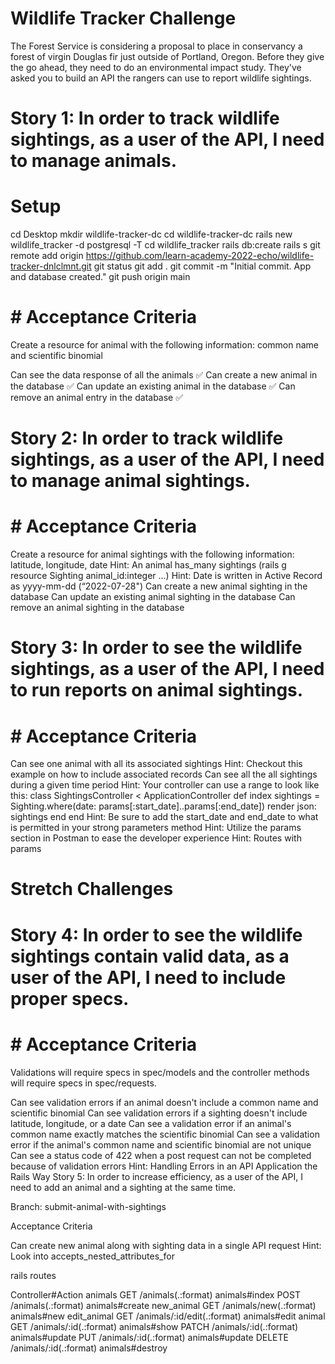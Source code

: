 # Wildlife Tracker Challenge
The Forest Service is considering a proposal to place in conservancy a forest of virgin Douglas fir just outside of Portland, Oregon. Before they give the go ahead, they need to do an environmental impact study. They've asked you to build an API the rangers can use to report wildlife sightings.

# Story 1: In order to track wildlife sightings, as a user of the API, I need to manage animals.

# Setup
cd Desktop
mkdir wildlife-tracker-dc
cd wildlife-tracker-dc
rails new wildlife_tracker -d postgresql -T
cd wildlife_tracker
rails db:create
rails s
git remote add origin https://github.com/learn-academy-2022-echo/wildlife-tracker-dnlclmnt.git
git status
git add .
git commit -m "Initial commit. App and database created."
git push origin main

<!-- Branch: animal-crud-actions -->

# # Acceptance Criteria
Create a resource for animal with the following information: common name and scientific binomial
<!-- git checkout -b animal-crud-actions -->
<!-- rails g resource Animal common_name:string binomial:string -->
<!-- git checkout -b animal-crud-actions -->
<!-- bundle add rspec-rails -->
<!-- rails generate rspec:install -->
Can see the data response of all the animals ✅
Can create a new animal in the database ✅
Can update an existing animal in the database ✅
Can remove an animal entry in the database ✅

# Story 2: In order to track wildlife sightings, as a user of the API, I need to manage animal sightings.

<!-- Branch: sighting-crud-actions -->

# # Acceptance Criteria

Create a resource for animal sightings with the following information: latitude, longitude, date
Hint: An animal has_many sightings (rails g resource Sighting animal_id:integer ...)
Hint: Date is written in Active Record as yyyy-mm-dd (“2022-07-28")
Can create a new animal sighting in the database
Can update an existing animal sighting in the database
Can remove an animal sighting in the database

# Story 3: In order to see the wildlife sightings, as a user of the API, I need to run reports on animal sightings.

<!-- Branch: animal-sightings-reports -->

# # Acceptance Criteria

Can see one animal with all its associated sightings
Hint: Checkout this example on how to include associated records
Can see all the all sightings during a given time period
Hint: Your controller can use a range to look like this:
class SightingsController < ApplicationController
  def index
    sightings = Sighting.where(date: params[:start_date]..params[:end_date])
    render json: sightings
  end
end
Hint: Be sure to add the start_date and end_date to what is permitted in your strong parameters method
Hint: Utilize the params section in Postman to ease the developer experience
Hint: Routes with params

# Stretch Challenges

# Story 4: In order to see the wildlife sightings contain valid data, as a user of the API, I need to include proper specs.

<!-- Branch: animal-sightings-specs -->

# # Acceptance Criteria
Validations will require specs in spec/models and the controller methods will require specs in spec/requests.

Can see validation errors if an animal doesn't include a common name and scientific binomial
Can see validation errors if a sighting doesn't include latitude, longitude, or a date
Can see a validation error if an animal's common name exactly matches the scientific binomial
Can see a validation error if the animal's common name and scientific binomial are not unique
Can see a status code of 422 when a post request can not be completed because of validation errors
Hint: Handling Errors in an API Application the Rails Way
Story 5: In order to increase efficiency, as a user of the API, I need to add an animal and a sighting at the same time.

Branch: submit-animal-with-sightings

Acceptance Criteria

Can create new animal along with sighting data in a single API request
Hint: Look into accepts_nested_attributes_for


rails routes

Controller#Action
    animals GET    /animals(.:format)   animals#index
            POST   /animals(.:format)   animals#create
    new_animal GET    /animals/new(.:format)   animals#new
    edit_animal GET    /animals/:id/edit(.:format)  animals#edit
    animal GET    /animals/:id(.:format)    animals#show
           PATCH  /animals/:id(.:format)    animals#update
           PUT    /animals/:id(.:format)    animals#update
           DELETE /animals/:id(.:format)    animals#destroy